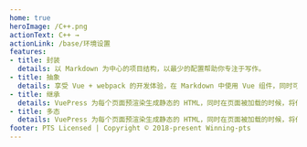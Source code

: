 ```yaml
---
home: true
heroImage: /C++.png
actionText: C++ →
actionLink: /base/环境设置
features:
- title: 封装
  details: 以 Markdown 为中心的项目结构，以最少的配置帮助你专注于写作。
- title: 抽象
  details: 享受 Vue + webpack 的开发体验，在 Markdown 中使用 Vue 组件，同时可以使用 Vue 来开发自定义主题。
- title: 继承
  details: VuePress 为每个页面预渲染生成静态的 HTML，同时在页面被加载的时候，将作为 SPA 运行。
- title: 多态
  details: VuePress 为每个页面预渲染生成静态的 HTML，同时在页面被加载的时候，将作为 SPA 运行。
footer: PTS Licensed | Copyright © 2018-present Winning-pts
---
```

